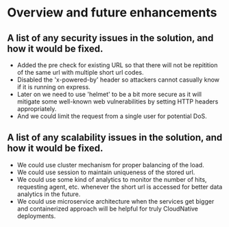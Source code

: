 # Overview and future enhancements

## A list of any security issues in the solution, and how it would be fixed.
* Added the pre check for existing URL so that there will not be repitition of the same url with multiple short url codes.
* Disabled the 'x-powered-by' header so attackers cannot casually know if it is running on express.
* Later on we need to use 'helmet' to be a bit more secure as it will mitigate some well-known web vulnerabilities by setting HTTP headers appropriately.
* And we could limit the request from a single user for potential DoS.
## A list of any scalability issues in the solution, and how it would be fixed.
* We could use cluster mechanism for proper balancing of the load.
* We could use session to maintain uniqueness of the stored url.
* We could use some kind of analytics to monitor the number of hits, requesting agent, etc. whenever the short url is accessed for better data analytics in the future.
* We could use microservice architecture when the services get bigger and containerized approach will be helpful for truly CloudNative deployments.
